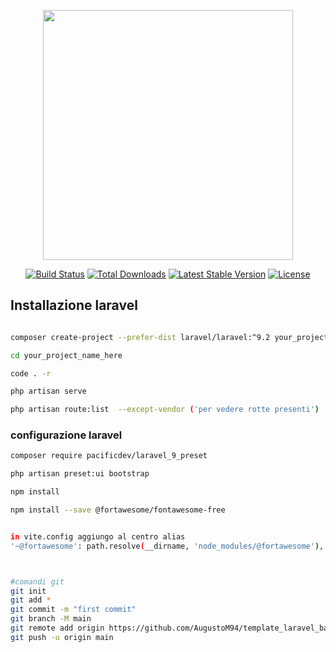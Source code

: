 <p align="center"><a href="https://laravel.com" target="_blank"><img src="https://raw.githubusercontent.com/laravel/art/master/logo-lockup/5%20SVG/2%20CMYK/1%20Full%20Color/laravel-logolockup-cmyk-red.svg" width="400"></a></p>

<p align="center">
<a href="https://travis-ci.org/laravel/framework"><img src="https://travis-ci.org/laravel/framework.svg" alt="Build Status"></a>
<a href="https://packagist.org/packages/laravel/framework"><img src="https://img.shields.io/packagist/dt/laravel/framework" alt="Total Downloads"></a>
<a href="https://packagist.org/packages/laravel/framework"><img src="https://img.shields.io/packagist/v/laravel/framework" alt="Latest Stable Version"></a>
<a href="https://packagist.org/packages/laravel/framework"><img src="https://img.shields.io/packagist/l/laravel/framework" alt="License"></a>
</p>

## Installazione laravel

``` bash

composer create-project --prefer-dist laravel/laravel:^9.2 your_project_name_here

cd your_project_name_here

code . -r

php artisan serve

php artisan route:list  --except-vendor ('per vedere rotte presenti')


```
### configurazione laravel


``` bash
composer require pacificdev/laravel_9_preset

php artisan preset:ui bootstrap

npm install

npm install --save @fortawesome/fontawesome-free


in vite.config aggiungo al centro alias
'~@fortawesome': path.resolve(__dirname, 'node_modules/@fortawesome'),



#comandi git
git init
git add *
git commit -m "first commit"
git branch -M main
git remote add origin https://github.com/AugustoM94/template_laravel_base.git
git push -u origin main

```

